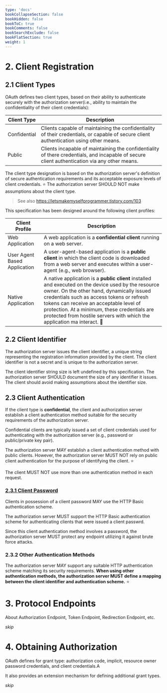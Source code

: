 ```yaml
---
type: 'docs'
bookCollapseSection: false
bookHidden: false
bookToC: true
bookComments: false
bookSearchExclude: false
bookFlatSection: true
weight: 1
---
```


# 2. Client Registration

## 2.1 Client Types

OAuth defines two client types, based on their ability to authenticate securely with the authorization server(i.e., ability to maintain the confidentiality of their client credentials):

| Client Type | Description |
| ----------- | ----------- |
| Confidential | Clients capable of maintaining the confidentiality of their credentials, or capable of secure client authentication using other means. |
| Public | Clients incapable of maintaining the confidentiality of there credentials, and incapable of secure client authentication via any other means. |

The client type designation is based on the authorization server's definition of secure authentication requirements and its acceptable exposure levels of client credentials. ⭐ The authorization server SHOULD NOT make assumptions about the client type.

> See also https://letsmakemyselfprogrammer.tistory.com/103

This specification has been designed around the following client profiles:

| Client Profile | Description                                                                                                                                                                                                                                                                                                                                                          |
| -------------- |----------------------------------------------------------------------------------------------------------------------------------------------------------------------------------------------------------------------------------------------------------------------------------------------------------------------------------------------------------------------|
| Web Application | A web application is a **confidential client** running on a web server.                                                                                                                                                                                                                                                                                              |
| User Agent Based Application | A user-agent-based application is a **public client** in which the client code is downloaded from a web server and executes within a user-agent (e.g., web browser).                                                                                                                                                                                                 |
| Native Application | A native application is a **public client** installed and executed on the device used by the resource owner.  On the other hand, dynamically issued credentials such as access tokens or refresh tokens can receive an acceptable level of protection. At a minimum, these credentials are protected from hostile servers with which the application ma interact. 🤔 |

## 2.2 Client Identifier

The authorization server issues the client identifier, a unique string representing the registration information provided by the client. The client identifier is not a secret and is unique to the authorization server.

The client identifier string size is left undefined by this specification. The authorization server SHOULD document the size of any identifier it issues. The client should avoid making assumptions about the identifier size.

## 2.3 Client Authentication

If the client type is **confidential**, the client and authorization server establish a client authentication method suitable for the security requirements of the authorization server.

Confidential clients are typically issued a set of client credentials used for authenticating with the authorization server (e.g., password or public/private key pair).

The authorization server MAY establish a client authentication method with public clients. However, the authorization server MUST NOT rely on public client authentication for the purpose of identifying the client. ⭐

The client MUST NOT use more than one authentication method in each request.

### [2.3.1 Client Password](https://datatracker.ietf.org/doc/html/rfc6749#section-2.3.1)

Clients in possession of a client password MAY use the HTTP Basic authentication scheme.

The authorization server MUST support the HTTP Basic authentication scheme for authenticating clients that were issued a client passwrd.

Since this client authentication method involves a password, the authorization server MUST protect any endpoint utilizing it against brute force attacks.

### 2.3.2 Other Authentication Methods

The authorization server MAY support any suitable HTTP authentication scheme matching its security requirements.  **When using other authentication methods, the authorization server MUST define a mapping between the client identifier and authentication scheme.** ⭐

# 3. Protocol Endpoints

About Authorization Endpoint, Token Endpoint, Redirection Endpoint, etc.

_skip_

# 4. Obtaining Authorization

OAuth defines for grant type: authorization code, implicit, resource owner password credentials, and client credentials.A

It also provides an extension mechanism for defining additional grant types.

_skip_

